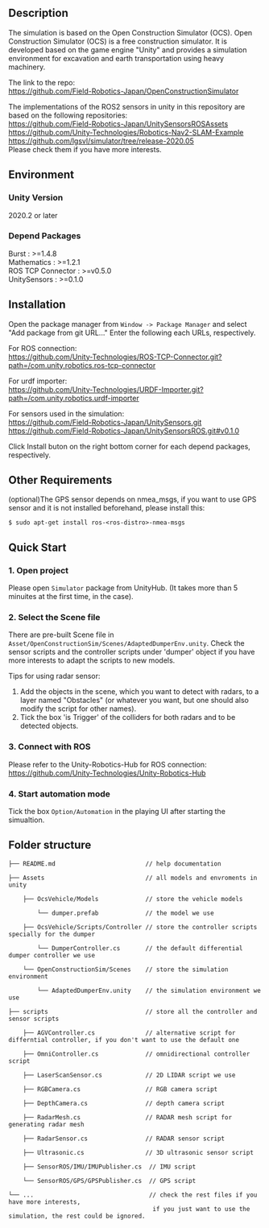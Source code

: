 ## Description
The simulation is based on the Open Construction Simulator (OCS). Open Construction Simulator (OCS) is a free construction simulator.
It is developed based on the game engine "Unity" and provides a simulation environment for excavation and earth transportation using heavy machinery.  

The link to the repo:  
https://github.com/Field-Robotics-Japan/OpenConstructionSimulator 

The implementations of the ROS2 sensors in unity in this repository are based on the following repositories:  
https://github.com/Field-Robotics-Japan/UnitySensorsROSAssets  
https://github.com/Unity-Technologies/Robotics-Nav2-SLAM-Example  
https://github.com/lgsvl/simulator/tree/release-2020.05  
Please check them if you have more interests.  


## Environment
### Unity Version
2020.2 or later

### Depend Packages
Burst : >=1.4.8  
Mathematics : >=1.2.1  
ROS TCP Connector : >=v0.5.0  
UnitySensors : >=0.1.0

## Installation
Open the package manager from `Window -> Package Manager` and select "Add package from git URL..."
Enter the following each URLs, respectively.  

For ROS connection:  
https://github.com/Unity-Technologies/ROS-TCP-Connector.git?path=/com.unity.robotics.ros-tcp-connector

For urdf importer:  
https://github.com/Unity-Technologies/URDF-Importer.git?path=/com.unity.robotics.urdf-importer  

For sensors used in the simulation:  
https://github.com/Field-Robotics-Japan/UnitySensors.git  
https://github.com/Field-Robotics-Japan/UnitySensorsROS.git#v0.1.0

Click Install buton on the right bottom corner for each depend packages, respectively.

## Other Requirements
(optional)The GPS sensor depends on nmea_msgs, if you want to use GPS sensor and it is not installed beforehand, please install this:  

`$ sudo apt-get install ros-<ros-distro>-nmea-msgs`

## Quick Start

### 1. Open project
Please open `Simulator` package from UnityHub. (It takes more than 5 minuites at the first time, in the case).

### 2. Select the Scene file
There are pre-built Scene file in `Asset/OpenConstructionSim/Scenes/AdaptedDumperEnv.unity`. Check the sensor scripts and the controller scripts under 'dumper' object if you have more interests to adapt the scripts to new models.  
  
Tips for using radar sensor:  
1. Add the objects in the scene, which you want to detect with radars, to a layer named "Obstacles" (or whatever you want, but one should also modify the script for other names).  
2. Tick the box 'is Trigger' of the colliders for both radars and to be detected objects.


### 3. Connect with ROS
Please refer to the Unity-Robotics-Hub for ROS connection:
https://github.com/Unity-Technologies/Unity-Robotics-Hub

### 4. Start automation mode
Tick the box `Option/Automation` in the playing UI after starting the simualtion.


## Folder structure
    ├── README.md                         // help documentation
    
    ├── Assets                            // all models and envroments in unity
        
        ├── OcsVehicle/Models             // store the vehicle models
    
            └── dumper.prefab             // the model we use
        
        ├── OcsVehicle/Scripts/Controller // store the controller scripts specially for the dumper
    
            └── DumperController.cs       // the default differential dumper controller we use
    
        └── OpenConstructionSim/Scenes    // store the simulation environment
    
            └── AdaptedDumperEnv.unity    // the simulation environment we use 
    
    ├── scripts                           // store all the controller and sensor scripts

        ├── AGVController.cs              // alternative script for differntial controller, if you don't want to use the default one

        ├── OmniController.cs             // omnidirectional controller script

        ├── LaserScanSensor.cs            // 2D LIDAR script we use

        ├── RGBCamera.cs                  // RGB camera script

        ├── DepthCamera.cs                // depth camera script

        ├── RadarMesh.cs                  // RADAR mesh script for generating radar mesh

        ├── RadarSensor.cs                // RADAR sensor script

        ├── Ultrasonic.cs                 // 3D ultrasonic sensor script

        ├── SensorROS/IMU/IMUPublisher.cs  // IMU script
    
        └── SensorROS/GPS/GPSPublisher.cs  // GPS script

    └── ...                                // check the rest files if you have more interests, 
                                            if you just want to use the simulation, the rest could be ignored.









